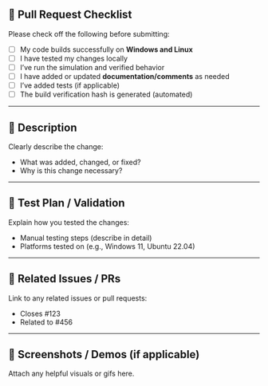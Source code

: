 ## 🚀 Pull Request Checklist

Please check off the following before submitting:

- [ ] My code builds successfully on **Windows and Linux**
- [ ] I have tested my changes locally
- [ ] I’ve run the simulation and verified behavior
- [ ] I have added or updated **documentation/comments** as needed
- [ ] I’ve added tests (if applicable)
- [ ] The build verification hash is generated (automated)

---

## 📝 Description

Clearly describe the change:
- What was added, changed, or fixed?
- Why is this change necessary?

---

## 🧪 Test Plan / Validation

Explain how you tested the changes:
- Manual testing steps (describe in detail)
- Platforms tested on (e.g., Windows 11, Ubuntu 22.04)

---

## 📎 Related Issues / PRs

Link to any related issues or pull requests:
- Closes #123
- Related to #456

---

## 📸 Screenshots / Demos (if applicable)

Attach any helpful visuals or gifs here.

